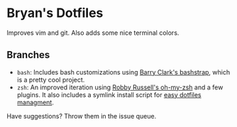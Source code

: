 # Bryan's Dotfiles

Improves vim and git. Also adds some nice terminal colors.

## Branches

* `bash`: Includes bash customizations using [Barry Clark's bashstrap](https://github.com/barryclark/bashstrap), which is a pretty cool project.
* `zsh`: An improved iteration using [Robby Russell's oh-my-zsh](https://github.com/robbyrussell/oh-my-zsh) and a few plugins. It also includes a symlink install script for [easy dotfiles managment](http://blog.smalleycreative.com/tutorials/using-git-and-github-to-manage-your-dotfiles/). 

Have suggestions? Throw them in the issue queue.
